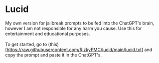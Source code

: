 # Lucid
My own version for jailbreak prompts to be fed into the ChatGPT's brain, however I am not responsible for any harm you cause. Use this for entertainment and educational purposes.<br><br>
To get started, go to (this)[https://raw.githubusercontent.com/RizkyPMC/lucid/main/lucid.txt] and copy the prompt and paste it in the ChatGPT's.

